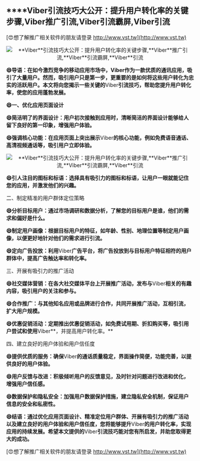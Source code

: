 ## ****Viber**引流技巧大公开：提升用户转化率的关键步骤,**Viber**推广引流,**Viber**引流霸屏,**Viber**引流**

[😍想了解推广相关软件的朋友请登录 http://www.vst.tw](http://www.vst.tw)

 <center><img src="https://vst.tw/MP4/tuiguang/png/3.png" alt="**Viber**引流技巧大公开：提升用户转化率的关键步骤,**Viber**推广引流,**Viber**引流霸屏,**Viber**引流"></center>

**😄导语：在如今激烈竞争的移动应用市场中，**Viber**作为一款优质的通讯应用，吸引了大量用户。然而，吸引用户只是第一步，更重要的是如何将这些用户转化为忠实的活跃用户。本文将向您揭示一些关键的**Viber**引流技巧，帮助您提升用户转化率，使您的应用蓬勃发展。**

**😄一、优化应用页面设计**

**😄简洁明了的界面设计：用户初次接触到应用时，清晰简洁的界面设计能够给人留下良好的第一印象，增强用户体验。**

**😄强调核心功能：在应用页面上突出展示**Viber**的核心功能，例如免费语音通话、高清视频通话等，吸引用户立即体验。**

 <center><img src="https://vst.tw/MP4/tuiguang/png/2.png" alt="**Viber**引流技巧大公开：提升用户转化率的关键步骤,**Viber**推广引流,**Viber**引流霸屏,**Viber**引流"></center>

**😄引人注目的图标和标语：选择具有吸引力的图标和标语，让用户一眼就能记住您的应用，并激发他们的兴趣。**

二、制定精准的用户群体定位策略

**😄分析目标用户：通过市场调研和数据分析，了解您的目标用户是谁，他们的需求和偏好是什么。**

**😄制定用户画像：根据目标用户的特征，如年龄、性别、地理位置等制定用户画像，以便更好地针对他们的需求进行引流。**

**😄定向广告投放：利用**Viber**广告平台，将广告投放到与目标用户特征相符的用户群体中，提高广告触达率和转化率。**

三、开展有吸引力的推广活动

**😄社交媒体营销：在各大社交媒体平台上开展推广活动，发布与**Viber**相关的有趣内容，吸引用户的关注和参与。**

**😄合作推广：与其他知名应用或品牌进行合作，共同开展推广活动，互相引流，扩大用户规模。**

**😄优惠促销活动：定期推出优惠促销活动，如免费试用期、折扣购买等，吸引用户尝试和使用**Viber**，并提高用户转化率。**

四、建立良好的用户体验和用户信任度

**😄提供优质的服务：确保**Viber**的通话质量稳定，界面操作简便，功能完善，以提供良好的用户体验。**

**😄用户反馈与改进：积极倾听用户的反馈意见，及时针对问题进行改进和优化，增强用户信任感。**

**😄数据保护和隐私安全：加强用户数据保护措施，建立隐私安全机制，保证用户信息的安全和私密性。**

**😄结语：通过优化应用页面设计、精准定位用户群体、开展有吸引力的推广活动以及建立良好的用户体验和用户信任度，您将能够提升**Viber**的用户转化率，实现应用的持续发展。希望本文提供的**Viber**引流技巧能对您有所启发，并助您取得更大的成功。**

[😍想了解推广相关软件的朋友请登录 http://www.vst.tw](http://www.vst.tw)



